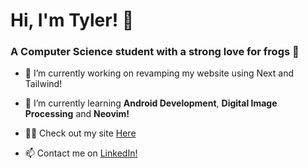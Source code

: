 # Hi, I'm Tyler! 👋
<h3 align="left">A Computer Science student with a strong love for frogs 🐸</h3>

- 🔭 I’m currently working on revamping my website using Next and Tailwind!

- 🌱 I’m currently learning **Android Development**, **Digital Image Processing** and **Neovim!**

- 👨‍💻 Check out my site [Here](https://tylerbeach.vercel.app/)

- 📫 Contact me on [LinkedIn!](https://www.linkedin.com/feed/)
